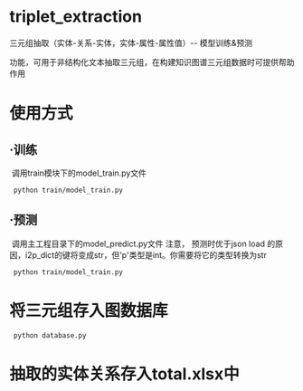 # triplet_extraction

三元组抽取（实体-关系-实体，实体-属性-属性值）-- 模型训练&预测

功能，可用于非结构化文本抽取三元组，在构建知识图谱三元组数据时可提供帮助作用

# 使用方式
## ·训练

​    调用train模块下的model_train.py文件

```shell
 python train/model_train.py
```



## ·预测

​	调用主工程目录下的model_predict.py文件
注意， 预测时优于json load 的原因，i2p_dict的键将变成str，但'p'类型是int。你需要将它的类型转换为str

```shell
 python train/model_train.py
```

# 将三元组存入图数据库
```shell
 python database.py
```
# 抽取的实体关系存入total.xlsx中

